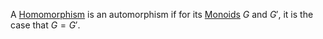 A [Homomorphism](./Homomorphism.md) is an automorphism if for its [Monoids](../Monoid.md) $G$ and $G'$, it is the case that $G=G'$.  
